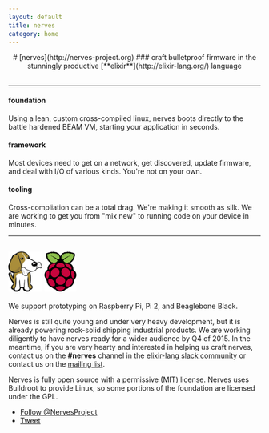 ```yaml
---
layout: default
title: nerves
category: home
---
```


<center>
# [nerves](http://nerves-project.org)
### craft bulletproof firmware in the stunningly productive [**elixir**](http://elixir-lang.org/) language
</center>

<br/>
<hr/>

<div class="feature-box-container">
<div class="feature-box">
<h4>foundation</h4>
Using a lean, custom cross-compiled linux, nerves boots directly to the battle hardened BEAM VM, starting your application in seconds.
</div>

<div class="feature-box">
<h4>framework</h4>
Most devices need to get on a network, get discovered, update firmware, and deal with I/O of various kinds.  You're not on your own.
</div>

<div class="feature-box">
<h4>tooling</h4>
Cross-compliation can be a total drag.  We're making it smooth as silk. We are working to get you from "mix new" to running code on your device in minutes.  
</div>
</div>

<hr/><br/>

<div class="platform-support-icons">
<img height="80px" src="/images/beaglebone_icon.jpg"/>
<img height="80px" src="/images/pi_logo.png"/>
<br/><br/>
We support prototyping on Raspberry Pi, Pi 2, and Beaglebone Black.
</div>

Nerves is still quite young and under very heavy development, but it is already powering rock-solid shipping industrial products.   We are working diligently to have nerves ready for a wider audience by Q4 of 2015.  In the meantime, if you are very hearty and interested in helping us craft nerves, contact us on the __#nerves__ channel in the [elixir-lang slack community](https://elixir-slackin.herokuapp.com/) or 
contact us on the [mailing list](https://groups.google.com/group/nerves-project).

Nerves is fully open source with a permissive (MIT) license.  Nerves uses Buildroot to provide Linux, so some portions of the foundation are licensed under the GPL.
  
<ul class="bs-social-buttons">
<li class="follow-btn">
  <a href="https://twitter.com/NervesProject" class="twitter-follow-button" data-show-count="false">Follow @NervesProject</a>
  <script>!function(d,s,id){var js,fjs=d.getElementsByTagName(s)[0],p=/^http:/.test(d.location)?'http':'https';if(!d.getElementById(id)){js=d.createElement(s);js.id=id;js.src=p+'://platform.twitter.com/widgets.js';fjs.parentNode.insertBefore(js,fjs);}}(document, 'script', 'twitter-wjs');</script>
</li>
<li class="tweet-btn">
  <a href="https://twitter.com/share" class="twitter-share-button" data-url="http://nerves-project.org" data-text="Cross-compiled Erlang for embedded" data-via="NervesProject">Tweet</a>
  <script>!function(d,s,id){var js,fjs=d.getElementsByTagName(s)[0],p=/^http:/.test(d.location)?'http':'https';if(!d.getElementById(id)){js=d.createElement(s);js.id=id;js.src=p+'://platform.twitter.com/widgets.js';fjs.parentNode.insertBefore(js,fjs);}}(document, 'script', 'twitter-wjs');</script>
</li>
</ul>
